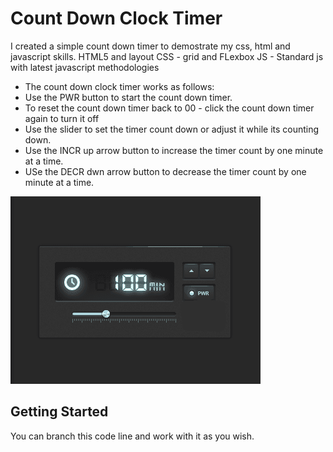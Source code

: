 # Count Down Clock Timer

I created a simple count down timer to demostrate my css, html and javascript skills.
HTML5 and layout
CSS - grid and FLexbox
JS - Standard js with latest javascript methodologies

- The count down clock timer works as follows:
- Use the PWR button to start the count down timer.
- To reset the count down timer back to 00 - click the count down timer again to turn it off
- Use the slider to set the timer count down or adjust it while its counting down.
- Use the INCR up arrow button to increase the timer count by one minute at a time.
- USe the DECR dwn arrow button to decrease the timer count by one minute at a time.


![Count Down Timer Mock](https://github.com/terrysmith/web-dev-cnt-dwn-clock/blob/main/timer-mockup/timermock.png)

## Getting Started

You can branch this code line and work with it as you wish.

```


